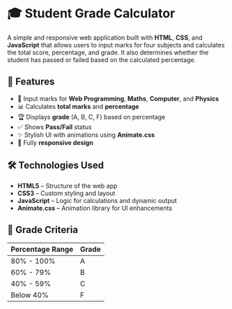 # 🎓 Student Grade Calculator

A simple and responsive web application built with **HTML**, **CSS**, and **JavaScript** that allows users to input marks for four subjects and calculates the total score, percentage, and grade. It also determines whether the student has passed or failed based on the calculated percentage.

## 🚀 Features

- 🔢 Input marks for **Web Programming**, **Maths**, **Computer**, and **Physics**
- 📊 Calculates **total marks** and **percentage**
- 🏆 Displays **grade** (A, B, C, F) based on percentage
- ✅ Shows **Pass/Fail** status
- ✨ Stylish UI with animations using **Animate.css**
- 📱 Fully **responsive design**

## 🛠️ Technologies Used

- **HTML5** – Structure of the web app  
- **CSS3** – Custom styling and layout  
- **JavaScript** – Logic for calculations and dynamic output  
- **Animate.css** – Animation library for UI enhancements  

## 🧠 Grade Criteria

| Percentage Range | Grade |
|------------------|-------|
| 80% - 100%       | A     |
| 60% - 79%        | B     |
| 40% - 59%        | C     |
| Below 40%        | F     |

